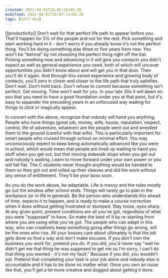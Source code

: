 ```yaml
---
created: 2021-04-01T18:06:24+05:30
modified: 2021-04-01T18:07:11+05:30
tags: [self-dev]
---
```

[[productivity]]
 Don't wait for that perfect life path to appear before you. That'll happen for 5% of the people and not for the rest. Pick something and start working hard in it - don't worry if you already know it's not the perfect thing. You'll be doing something else three or five years from now. You won't be "behind" by not choosing the perfect thing right off the bat. Picking something now and advancing in it will give you contacts you didn't expect as well as general experience you need, both of which will uncover opportunities you didn't know about and will get you in that door. Then you'll do it again. And through this varied experience and growing body of contacts, you'll zero in closer and closer to the life path that truly satisfies. Don't wait. Don't hold back. Don't refuse to commit because something isn't perfect. Get moving. Time won't wait for you. In your late 30s it will dawn on you that you need to have a good foundation under you at that point, but it's easy to squander the preceding years in an unfocused way waiting for things to click or magically appear.

In concert with the above, recognize that nobody will hand you anything. People who have things (great job, money, wife, house, reputation, respect, control, life of adventure, whatever) are the people went out and wrestled them to the ground (careful with that wife). This is particularly important for smart people who cruised through school on minimal effort. You may unconsciously expect to keep being automatically advanced like you were in school, which would mean that people are lined up waiting to hand you stuff when you get out, but that moving sidewalk stops when you get out and nobody's waiting. Learn to move forward under your own power or you will fall flat. The C students never thought anything would be handed to them so they got out and rolled up their sleeves and did the work without any sense of entitlement. They'll be your boss soon.

As you do the work above, be adaptable. Life is messy and the rules mostly go out the window after school ends. Things will rarely go to plan in the workplace (or in life in general). Be the person who understands this ahead of time, expects it to happen, and is ready to make a course correction when it does without getting frustrated or stumped. Stay loose, eyes sharp. At any given point, present conditions are all you've got, regardless of what you were "supposed" to have. So make the best of it by re-starting from where you are using what you've got. The people who can adapt in this way, who can creatively keep something going after things go wrong, will be the ones who rise. All your bosses care about ultimately is that the job gets done so find a way and don't make excuses. If you don't own the business you work for, pretend you do. If you did, you'd never say "well he didn't get me that thing he was supposed to get me so I'm sorry, I can't do that thing you wanted - it's not my fault." Because if you did, you wouldn't eat. Pretend that completing your task is your job alone and nobody else is accountable and it has to be done no matter what. Once you own an issue like that, you'll get a lot more creative and dogged about getting it done. 
